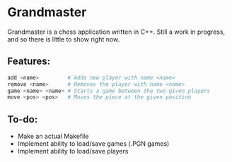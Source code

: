 # Grandmaster

Grandmaster is a chess application written in C++. Still a work in progress,
and so there is little to show right now.

## Features:

```Bash
add <name>         # Adds new player with name <name>
remove <name>      # Removes the player with name <name>
game <name> <name> # Starts a game between the two given players
move <pos> <pos>   # Moves the piece at the given position
```

## To-do:
- Make an actual Makefile
- Implement ability to load/save games (.PGN games)
- Implement ability to load/save players
